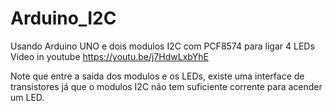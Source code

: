 # Arduino_I2C
Usando Arduino UNO e dois modulos I2C com PCF8574 para ligar 4 LEDs
Video in youtube https://youtu.be/j7HdwLxbYhE

   Note que entre a saida dos modulos e os LEDs, existe uma interface de transistores
   já que o modulos I2C não tem suficiente corrente para acender um LED.
